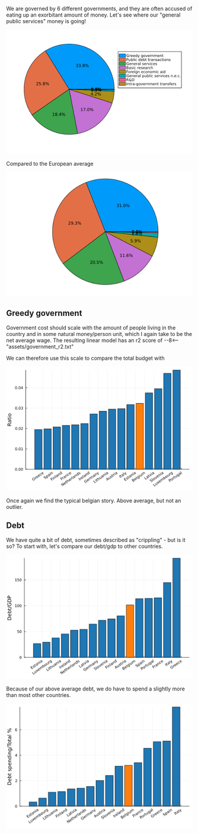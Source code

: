 
We are governed by 6 different governments, and they are often accused of eating up an exorbitant amount of money. Let's see where our "general public services" money is going!

![](../assets/public_services_belgium.png)

Compared to the European average 

![](../assets/public_services_eu.png)


## Greedy government

Government cost should scale with the amount of people living in the country and in some natural money/person unit, which I again take to be the net average wage. The resulting linear model has an r2 score of 
--8<-- "assets/government_r2.txt"

We can therefore use this scale to compare the total budget with

![](../assets/gov_budget.png)

Once again we find the typical belgian story. Above average, but not an outlier.

## Debt

We have quite a bit of debt, sometimes described as "crippling" - but is it so? To start with, let's compare our debt/gdp to other countries.

![](../assets/debt_per_gdp.png)

Because of our above average debt, we do have to spend a slightly more than most other countries.

![](../assets/debt_spending.png)
